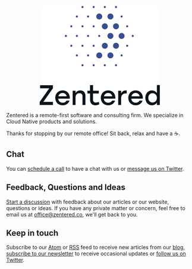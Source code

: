 <p align="center">
  <img src="https://raw.githubusercontent.com/zentered/.github/main/img/zentered.png" width="324" height="268" alt="Zentered Software Solutions" />
</p>

Zentered is a remote-first software and consulting firm. We specialize in Cloud
Native products and solutions.

Thanks for stopping by our remote office! Sit back, relax and have a ☕️.

## Chat

You can [schedule a call](https://app.simplymeet.me/zentered) to have a chat
with us or [message us on Twitter](http://twitter.com/zenteredco).

## Feedback, Questions and Ideas

[Start a discussion](https://github.com/zentered/zentered/discussions/new?category=ideas-feedback)
with feedback about our articles or our website, questions or ideas. If you have
any private matter or concern, feel free to email us at office@zentered.co,
we'll get back to you.

## Keep in touch

Subscribe to our [Atom](https://zentered.co/atom.xml) or
[RSS](https://zentered.co/feed.xml) feed to receive new articles from our
[blog](https://zentered.co/blog),
[subscribe to our newsletter](https://www.getrevue.co/profile/zentered) to
receive occasional updates or
[follow us on Twitter](http://twitter.com/zenteredco).
